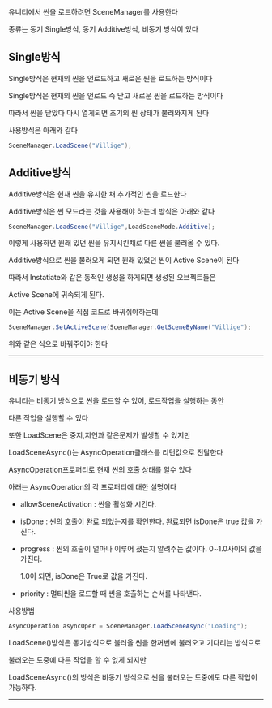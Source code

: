 유니티에서 씬을 로드하려면 SceneManager를 사용한다

종류는 동기 Single방식, 동기 Additive방식, 비동기 방식이 있다

## Single방식

Single방식은 현재의 씬을 언로드하고 새로운 씬을 로드하는 방식이다

Single방식은 현재의 씬을 언로드 즉 닫고 새로운 씬을 로드하는 방식이다

따라서 씬을 닫았다 다시 열게되면 초기의 씬 상태가 불러와지게 된다

사용방식은 아래와 같다

```csharp
SceneManager.LoadScene("Villige");
```

## Additive방식

Additive방식은 현재 씬을 유지한 채 추가적인 씬을 로드한다

Additive방식은 씬 모드라는 것을 사용해야 하는데 방식은 아래와 같다

```csharp
SceneManager.LoadScene("Villige",LoadSceneMode.Additive);
```

이렇게 사용하면 원래 있던 씬을 유지시킨채로 다른 씬을 불러올 수 있다.

Additive방식으로 씬을 불러오게 되면 원래 있었던 씬이 Active Scene이 된다 

따라서 Instatiate와 같은 동적인 생성을 하게되면 생성된 오브젝트들은

Active Scene에 귀속되게 된다.

이는 Active Scene을 직접 코드로 바꿔줘야하는데

```csharp
SceneManager.SetActiveScene(SceneManager.GetSceneByName("Villige");
```

위와 같은 식으로 바꿔주어야 한다

---

## 비동기 방식

유니티는 비동기 방식으로 씬을 로드할 수 있어, 로드작업을 실행하는 동안

다른 작업을 실행할 수 있다

또한 LoadScene은 중지,지연과 같은문제가 발생할 수 있지만

LoadSceneAsync()는 AsyncOperation클래스를 리턴값으로 전달한다

AsyncOperation프로퍼티로 현재 씬의 호출 상태를 알수 있다

아래는 AsyncOperation의 각 프로퍼티에 대한 설명이다

- allowSceneActivation : 씬을 활성화 시킨다.
- isDone : 씬의 호출이 완료 되었는지를 확인한다. 완료되면 isDone은 true 값을 가진다.
- progress : 씬의 호출이 얼마나 이루어 졌는지 알려주는 값이다. 0~1.0사이의 값을 가진다.
    
    1.0이 되면, isDone은 True로 값을 가진다.
    
- priority : 멀티씬을 로드할 때 씬을 호출하는 순서를 나타낸다.

사용방법

```csharp
AsyncOperation asyncOper = SceneManager.LoadSceneAsync("Loading");
```

LoadScene()방식은 동기방식으로 불러올 씬을 한꺼번에 불러오고 기다리는 방식으로

불러오는 도중에 다른 작업을 할 수 없게 되지만 

LoadSceneAsync()의 방식은 비동기 방식으로 씬을 불러오는 도중에도 다른 작업이 가능하다.

---